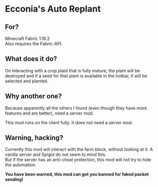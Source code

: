 # Ecconia's Auto Replant

## For?

Minecraft Fabric 1.19.2\
Also requires the Fabric-API.

## What does it do?

On interacting with a crop plant that is fully mature, the plant will be destroyed and if a seed for that plant is available in the hotbar, it will be selected and planted.

## Why another one?

Because apparently all the others I found (even though they have more features and are better), need a server mod.

This mod runs on the client fully. It does not need a server mod.

## Warning, hacking?

Currently this mod will interact with the farm block, without looking at it.
A vanilla server and Spigot do not seem to mind this.\
But if the server has an anti-cheat protection, this mod will not try to hide the automation.

**You have been warned, this mod can get you banned for faked packet sending!**
